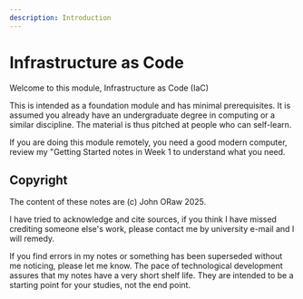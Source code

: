 ```yaml
---
description: Introduction
---
```


# Infrastructure as Code

Welcome to this module, Infrastructure as Code (IaC)

This is intended as a foundation module and has minimal prerequisites. It is assumed you already have an undergraduate degree in computing or a similar discipline. The material is thus pitched at people who can self-learn.&#x20;

If you are doing this module remotely, you need a good modern computer, review my "Getting Started notes in Week 1 to understand what you need.

## Copyright

The content of these notes are (c) John ORaw 2025.&#x20;

I have tried to acknowledge and cite sources, if you think I have missed crediting someone else's work, please contact me by university e-mail and I will remedy.&#x20;

If you find errors in my notes or something has been superseded without me noticing, please let me know. The pace of technological development assures that my notes have a very short shelf life. They are intended to be a starting point for your studies, not the end point.
